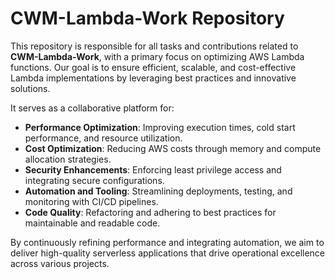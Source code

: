 # CWM-Lambda-Work Repository

This repository is responsible for all tasks and contributions related to **CWM-Lambda-Work**, with a primary focus on optimizing AWS Lambda functions. Our goal is to ensure efficient, scalable, and cost-effective Lambda implementations by leveraging best practices and innovative solutions.

It serves as a collaborative platform for:
- **Performance Optimization**: Improving execution times, cold start performance, and resource utilization.
- **Cost Optimization**: Reducing AWS costs through memory and compute allocation strategies.
- **Security Enhancements**: Enforcing least privilege access and integrating secure configurations.
- **Automation and Tooling**: Streamlining deployments, testing, and monitoring with CI/CD pipelines.
- **Code Quality**: Refactoring and adhering to best practices for maintainable and readable code.

By continuously refining performance and integrating automation, we aim to deliver high-quality serverless applications that drive operational excellence across various projects.
